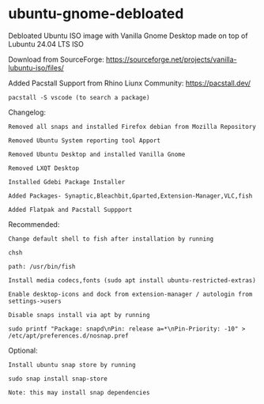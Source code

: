 # ubuntu-gnome-debloated
Debloated Ubuntu ISO image with Vanilla Gnome Desktop made on top of Lubuntu 24.04 LTS ISO

Download from SourceForge: https://sourceforge.net/projects/vanilla-lubuntu-iso/files/

Added Pacstall Support from Rhino Liunx Community: https://pacstall.dev/

	pacstall -S vscode (to search a package)

Changelog:

	Removed all snaps and installed Firefox debian from Mozilla Repository
	
	Removed Ubuntu System reporting tool Apport
	
	Removed Ubuntu Desktop and installed Vanilla Gnome
	
	Removed LXQT Desktop
	
	Installed Gdebi Package Installer
	
	Added Packages- Synaptic,Bleachbit,Gparted,Extension-Manager,VLC,fish
	
	Added Flatpak and Pacstall Suppport
	
Recommended:

	Change default shell to fish after installation by running
	
	chsh
	
	path: /usr/bin/fish
 
 	Install media codecs,fonts (sudo apt install ubuntu-restricted-extras)

	Enable desktop-icons and dock from extension-manager / autologin from settings->users

	Disable snaps install via apt by running
	
	sudo printf "Package: snapd\nPin: release a=*\nPin-Priority: -10" > /etc/apt/preferences.d/nosnap.pref
	
Optional:

	Install ubuntu snap store by running
	
	sudo snap install snap-store
		
	Note: this may install snap dependencies

